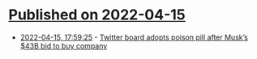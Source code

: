 # [Published on 2022-04-15](index.md)

* [2022-04-15, 17:59:25](https://news.ycombinator.com/item?id=31043439) - [Twitter board adopts poison pill after Musk’s $43B bid to buy company](https://www.cnbc.com/2022/04/15/twitter-board-adopts-poison-pill-after-musks-43-billion-offer-to-buy-company.html)
